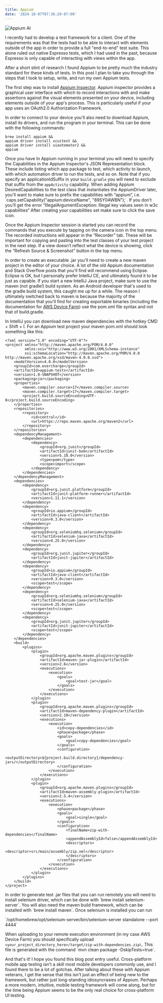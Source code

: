 ```yaml
---
title: Appium
date: '2024-10-07T07:36:29-07:00'
---
```

![Appium AI](/assets/images/appium-sm.jpeg)

I recently had to develop a test framework for a client.  One of the requirements was that the tests had to be able to interact with elements outside of the app in order to provide a full "end-to-end" test suite.  This alone ruled out native Espresso tests, which I had used in the past, because Espresso is only capable of interacting with views within the app.

After a short stint of research I found Appium to be pretty much the industry standard for these kinds of tests.  In this post I plan to take you through the steps that I took to setup, write, and run my own Appium tests.  

The first step was to install [Appium Inspector](https://github.com/appium/appium-inspector/releases). Appium inspector provides a graphical user interface with which to record interactions with and make assertions against the visual elements presented on your device, including elements outside of your app's process.  This is particularly useful if your app uses an OAuth2.0 Authorization Framework.  

In order to connect to your device you'll also need to download Appium, install its drivers, and run the program in your terminal.  This can be done with the following commands:

```
brew install appium && 
appium driver install xcuitest &&
appium driver install uiautomator2 &&
appium
```

Once you have In Appium running in your terminal you will need to specify the Capabilities in the Appium Inspector's JSON Representation block. These include listing which app package to test, which activity to launch, with which automation driver to run the tests, and so on.  Note that if you specify an applicationIdSuffix in your `build.gradle` you will need to exclude that suffix from the `appActivity` capability. When adding Appium DesiredCapabilities to the test class that instantiates the AppiumDriver later, you'll want to make sure to prefix the capabilities with “appium”, i.e. \`caps.setCapability("appium:deviceName", "89SY0AWBN”);\`.  If you don’t you’ll get the error “IllegalArgumentException: Illegal key values seen in w3c capabilities“ After creating your capabilities set make sure to click the save icon.

Once the Appium Inspector session is started you can record the commands that you execute by tapping on the camera icon in the top menu.  The recorded instructions will appear in the “Recorder” tab.  These will be important for copying and pasting into the test classes of your test project in the next step. If a view doesn’t reflect what the device is showing, click the “Refresh Source & Screenshot” button in the top menu.

In order to create an executable .jar you'll need to create a new maven project in the editor of your choice. A lot of the old Appium documentation and Stack Overflow posts that you'll find will recommend using Eclipse.  Eclipse is OK, but I personally prefer IntelliJ CE, and ultimately found it to be just as capable.   If you start a new IntelliJ Java project, make sure to use the maven (not gradle!) build system.  As an Android developer that's used to the gradle build system, this caught me up for a while.  The reason I ultimately switched back to maven is because the majority of the documentation that you'll find for creating exportable binaries (including the documentation for [AWS Device Farm](https://docs.aws.amazon.com/devicefarm/latest/developerguide/test-types-appium-integrate.html)) use the pom.xml file syntax and not that of build.gradle. 

In IntelliJ you can download new maven dependencies with the hotkey CMD + Shift + I.  For an Appium test project your maven pom.xml should look something like this:

```
<?xml version="1.0" encoding="UTF-8"?>
<project xmlns="http://maven.apache.org/POM/4.0.0"
         xmlns:xsi="http://www.w3.org/2001/XMLSchema-instance"
         xsi:schemaLocation="http://maven.apache.org/POM/4.0.0 http://maven.apache.org/xsd/maven-4.0.0.xsd">
    <modelVersion>4.0.0</modelVersion>
    <groupId>com.evercharge</groupId>
    <artifactId>appium-tests</artifactId>
    <version>1.0-SNAPSHOT</version>
    <packaging>jar</packaging>
    <properties>
        <maven.compiler.source>17</maven.compiler.source>
        <maven.compiler.target>17</maven.compiler.target>
        <project.build.sourceEncoding>UTF-8</project.build.sourceEncoding>
    </properties>
    <repositories>
        <repository>
            <id>central</id>
            <url>https://repo.maven.apache.org/maven2</url>
        </repository>
    </repositories>
    <dependencyManagement>
        <dependencies>
            <dependency>
                <groupId>org.junit</groupId>
                <artifactId>junit-bom</artifactId>
                <version>5.10.0</version>
                <type>pom</type>
                <scope>import</scope>
            </dependency>
        </dependencies>
    </dependencyManagement>
    <dependencies>
        <dependency>
            <groupId>org.junit.platform</groupId>
            <artifactId>junit-platform-runner</artifactId>
            <version>1.11.1</version>
        </dependency>
        <dependency>
            <groupId>io.appium</groupId>
            <artifactId>java-client</artifactId>
            <version>9.3.0</version>
        </dependency>
        <dependency>
            <groupId>org.seleniumhq.selenium</groupId>
            <artifactId>selenium-java</artifactId>
            <version>4.25.0</version>
        </dependency>
        <dependency>
            <groupId>org.junit.jupiter</groupId>
            <artifactId>junit-jupiter</artifactId>
        </dependency>
        <dependency>
            <groupId>io.appium</groupId>
            <artifactId>java-client</artifactId>
            <version>9.3.0</version>
            <scope>test</scope>
        </dependency>
        <dependency>
            <groupId>org.seleniumhq.selenium</groupId>
            <artifactId>selenium-java</artifactId>
            <version>4.25.0</version>
            <scope>test</scope>
        </dependency>
        <dependency>
            <groupId>org.junit.jupiter</groupId>
            <artifactId>junit-jupiter</artifactId>
            <scope>test</scope>
        </dependency>
    </dependencies>
    <build>
        <plugins>
            <plugin>
                <groupId>org.apache.maven.plugins</groupId>
                <artifactId>maven-jar-plugin</artifactId>
                <version>2.6</version>
                <executions>
                    <execution>
                        <goals>
                            <goal>test-jar</goal>
                        </goals>
                    </execution>
                </executions>
            </plugin>
            <plugin>
                <groupId>org.apache.maven.plugins</groupId>
                <artifactId>maven-dependency-plugin</artifactId>
                <version>2.10</version>
                <executions>
                    <execution>
                        <id>copy-dependencies</id>
                        <phase>package</phase>
                        <goals>
                            <goal>copy-dependencies</goal>
                        </goals>
                        <configuration>
                            <outputDirectory>${project.build.directory}/dependency-jars/</outputDirectory>
                        </configuration>
                    </execution>
                </executions>
            </plugin>
            <plugin>
                <groupId>org.apache.maven.plugins</groupId>
                <artifactId>maven-assembly-plugin</artifactId>
                <version>2.5.4</version>
                <executions>
                    <execution>
                        <phase>package</phase>
                        <goals>
                            <goal>single</goal>
                        </goals>
                        <configuration>
                            <finalName>zip-with-dependencies</finalName>
                            <appendAssemblyId>false</appendAssemblyId>
                            <descriptors>
                                <descriptor>src/main/assembly/zip.xml</descriptor>
                            </descriptors>
                        </configuration>
                    </execution>
                </executions>
            </plugin>
        </plugins>
    </build>
</project>
```

In order to generate test .jar files that you can run remotely you will need to install selenium driver, which can be done with \`brew install selenium-server\`.  You will also need the maven build framework, which can be installed with \`brew install maven\`. Once selenium is installed you can run 

\`/opt/homebrew/opt/selenium-server/bin/selenium-server standalone --port 4444\` 

When uploading to your remote execution environment (in my case AWS Device Farm) you should specifically upload `<your_project_directory_here>/target/zip-with-dependencies.zip\`.  This file is generated with the command \`mvn clean package -DskipTests=true\`.

And that's it!  I hope you found this blog post entry useful.  Cross-platform mobile app testing isn't a skill most mobile developers commonly use, and I found there to be a lot of gotchas.  After talking about these with Appium veterans, I get the sense that this isn't just an effect of being new to the framework, but rather just long-standing idiosyncrasies of Appium.   Perhaps a more modern, intuitive, mobile testing framework will come along, but for the time being Appium seems to be the only real choice for cross-platform UI testing.

